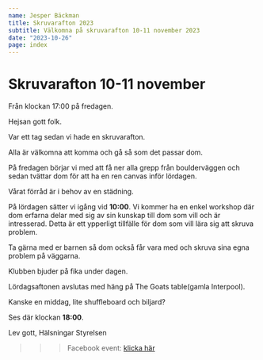 ```yaml
---
name: Jesper Bäckman
title: Skruvarafton 2023
subtitle: Välkomna på skruvarafton 10-11 november 2023
date: "2023-10-26"
page: index
---
```


# Skruvarafton 10-11 november

Från klockan 17:00 på fredagen.

Hejsan gott folk. 

Var ett tag sedan vi hade en skruvarafton. 

Alla är välkomna att komma och gå så som det passar dom. 

På fredagen börjar vi med att få ner alla grepp från boulderväggen och sedan tvättar dom för att ha en ren canvas inför lördagen. 

Vårat förråd är i behov av en städning. 

På lördagen sätter vi igång vid **10:00**.
Vi kommer ha en enkel workshop där dom erfarna delar med sig av sin kunskap till dom som vill och är intresserad.  Detta är ett ypperligt tillfälle för dom som vill lära sig att skruva problem. 

Ta gärna med er barnen så dom också får vara med och skruva sina egna problem på väggarna. 

Klubben bjuder på fika under dagen. 

Lördagsaftonen avslutas med häng på The Goats table(gamla Interpool). 

Kanske en middag, lite shuffleboard och biljard? 

Ses där klockan **18:00**.

Lev gott, 
Hälsningar Styrelsen

>>> Facebook event: <a href="https://facebook.com/events/s/skruvar-afton/1496020977832202/" target="_blank">klicka här</a>